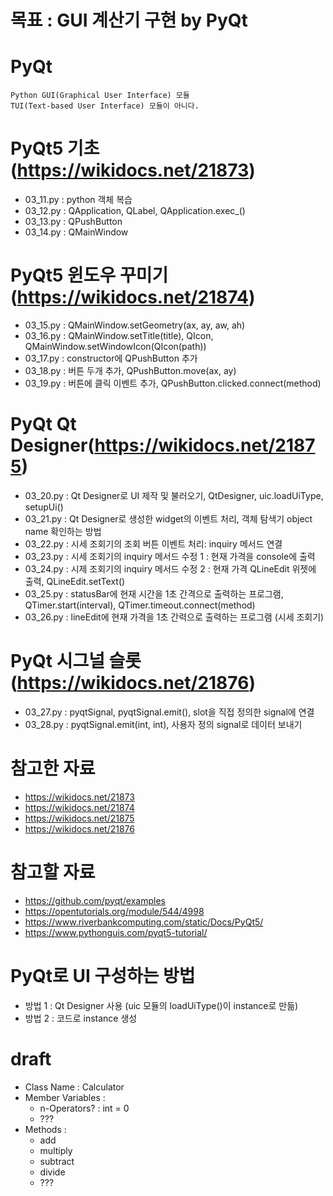 # 목표 : GUI 계산기 구현 by PyQt

# PyQt
    Python GUI(Graphical User Interface) 모듈
    TUI(Text-based User Interface) 모듈이 아니다.

# PyQt5 기초(https://wikidocs.net/21873)
- 03_11.py : python 객체 복습
- 03_12.py : QApplication, QLabel, QApplication.exec_()
- 03_13.py : QPushButton
- 03_14.py : QMainWindow

# PyQt5 윈도우 꾸미기(https://wikidocs.net/21874)
- 03_15.py : QMainWindow.setGeometry(ax, ay, aw, ah)
- 03_16.py : QMainWindow.setTitle(title), QIcon, QMainWindow.setWindowIcon(QIcon(path))
- 03_17.py : constructor에 QPushButton 추가
- 03_18.py : 버튼 두개 추가, QPushButton.move(ax, ay)
- 03_19.py : 버튼에 클릭 이벤트 추가, QPushButton.clicked.connect(method)

# PyQt Qt Designer(https://wikidocs.net/21875)
- 03_20.py : Qt Designer로 UI 제작 및 불러오기, QtDesigner, uic.loadUiType, setupUi()
- 03_21.py : Qt Designer로 생성한 widget의 이벤트 처리, 객체 탐색기 object name 확인하는 방법
- 03_22.py : 시세 조회기의 조회 버튼 이벤트 처리: inquiry 메서드 연결
- 03_23.py : 시세 조회기의 inquiry 메서드 수정 1 : 현재 가격을 console에 출력
- 03_24.py : 시제 조회기의 inquiry 메서드 수정 2 : 현재 가격 QLineEdit 위젯에 출력, QLineEdit.setText()
- 03_25.py : statusBar에 현재 시간을 1초 간격으로 출력하는 프로그램, QTimer.start(interval), QTimer.timeout.connect(method)
- 03_26.py : lineEdit에 현재 가격을 1초 간력으로 출력하는 프로그램 (시세 조회기)


# PyQt 시그널 슬롯(https://wikidocs.net/21876)
- 03_27.py : pyqtSignal, pyqtSignal.emit(), slot을 직접 정의한 signal에 연결
- 03_28.py : pyqtSignal.emit(int, int), 사용자 정의 signal로 데이터 보내기



# 참고한 자료
   - https://wikidocs.net/21873
   - https://wikidocs.net/21874
   - https://wikidocs.net/21875
   - https://wikidocs.net/21876


# 참고할 자료
   - https://github.com/pyqt/examples
   - https://opentutorials.org/module/544/4998
   - https://www.riverbankcomputing.com/static/Docs/PyQt5/
   - https://www.pythonguis.com/pyqt5-tutorial/






# PyQt로 UI 구성하는 방법
   - 방법 1 : Qt Designer 사용 (uic 모듈의 loadUiType()이 instance로 만듦)
   - 방법 2 : 코드로 instance 생성


# draft
   - Class Name : Calculator
   - Member Variables :
       - n-Operators? : int = 0
       - ???
   - Methods :
       - add
       - multiply
       - subtract
       - divide
       - ???
